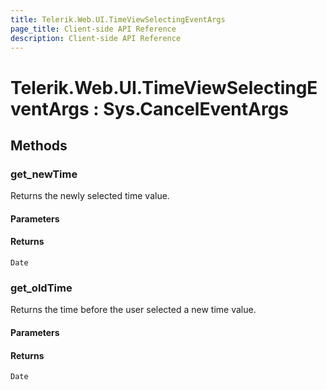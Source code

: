 ```yaml
---
title: Telerik.Web.UI.TimeViewSelectingEventArgs
page_title: Client-side API Reference
description: Client-side API Reference
---
```


# Telerik.Web.UI.TimeViewSelectingEventArgs : Sys.CancelEventArgs 

## Methods

###  get_newTime

Returns the newly selected time value.

#### Parameters

#### Returns

`Date` 

###  get_oldTime

Returns the time before the user selected a new time value.

#### Parameters

#### Returns

`Date` 


